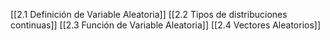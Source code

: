 [[2.1 Definición de Variable Aleatoria]]
[[2.2 Tipos de distribuciones continuas]]
[[2.3 Función de Variable Aleatoria]]
[[2.4 Vectores Aleatorios]]